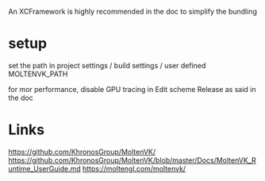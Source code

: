 An XCFramework is highly recommended in the doc to simplify the bundling

# setup

set the path in project settings / build settings / user defined
MOLTENVK_PATH

for mor performance, disable GPU tracing in Edit scheme Release as said in the doc

# Links

https://github.com/KhronosGroup/MoltenVK/
https://github.com/KhronosGroup/MoltenVK/blob/master/Docs/MoltenVK_Runtime_UserGuide.md
https://moltengl.com/moltenvk/
